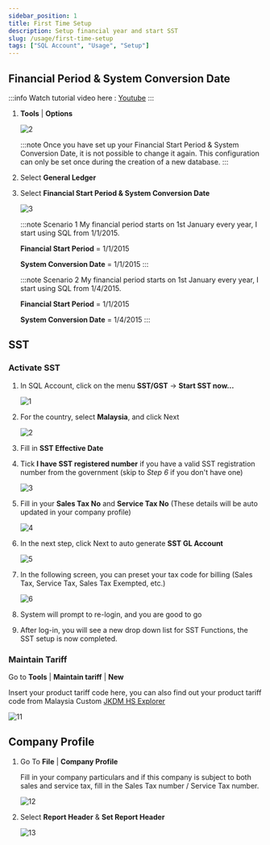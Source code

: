 ```yaml
---
sidebar_position: 1
title: First Time Setup
description: Setup financial year and start SST
slug: /usage/first-time-setup
tags: ["SQL Account", "Usage", "Setup"]
---
```


## Financial Period & System Conversion Date

:::info
Watch tutorial video here : [Youtube](https://www.youtube.com/watch?v=yH8VfNGjEr0&feature=youtu.be)
:::

1. **Tools** | **Options**

    ![2](../../static/img/usage/first-time-setup/2.png)

    :::note
    Once you have set up your Financial Start Period & System Conversion Date, it is not possible to change it again. This configuration can only be set once during the creation of a new database.
    :::

2. Select **General Ledger**

3. Select **Financial Start Period & System Conversion Date**

   ![3](../../static/img/usage/first-time-setup/3.png)

   :::note Scenario 1
   My financial period starts on 1st January every year, I start using SQL from 1/1/2015.

   **Financial Start Period** = 1/1/2015

   **System Conversion Date** = 1/1/2015
   :::

   :::note Scenario 2
   My financial period starts on 1st January every year, I start using SQL from 1/4/2015.

   **Financial Start Period** = 1/1/2015

   **System Conversion Date** = 1/4/2015
   :::

## SST

### Activate SST

1. In SQL Account, click on the menu **SST/GST** -> **Start SST now...**

   ![1](../../static/img/usage/first-time-setup/start-sst-1.png)

2. For the country, select **Malaysia**, and click Next

   ![2](../../static/img/usage/first-time-setup/start-sst-2.png)

3. Fill in **SST Effective Date**

4. Tick **I have SST registered number** if you have a valid SST registration number from the government (skip to *Step 6* if you don't have one)

   ![3](../../static/img/usage/first-time-setup/start-sst-3.png)

5. Fill in your **Sales Tax No** and **Service Tax No** (These details will be auto updated in your company profile)

   ![4](../../static/img/usage/first-time-setup/start-sst-4.png)

6. In the next step, click Next to auto generate **SST GL Account**

   ![5](../../static/img/usage/first-time-setup/start-sst-5.png)

7. In the following screen, you can preset your tax code for billing (Sales Tax, Service Tax, Sales Tax Exempted, etc.)

   ![6](../../static/img/usage/first-time-setup/start-sst-6.png)

8. System will prompt to re-login, and you are good to go

9. After log-in, you will see a new drop down list for SST Functions, the SST setup is now completed.

### Maintain Tariff

Go to **Tools** | **Maintain tariff** | **New**

Insert your product tariff code here, you can also find out your product tariff code from Malaysia Custom [JKDM HS Explorer](https://ezhs.customs.gov.my/)

![11](../../static/img/usage/first-time-setup/11.png)

## Company Profile

1. Go To **File** | **Company Profile**

   Fill in your company particulars and if this company is subject to both sales and service tax, fill in the Sales Tax number / Service Tax number.

   ![12](../../static/img/usage/first-time-setup/12.png)

2. Select **Report Header** & **Set Report Header**

   ![13](../../static/img/usage/first-time-setup/13.png)
